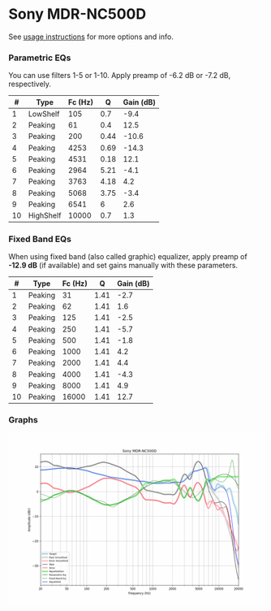 # Sony MDR-NC500D
See [usage instructions](https://github.com/jaakkopasanen/AutoEq#usage) for more options and info.

### Parametric EQs
You can use filters 1-5 or 1-10. Apply preamp of -6.2 dB or -7.2 dB, respectively.

|   # | Type      |   Fc (Hz) |    Q |   Gain (dB) |
|-----|-----------|-----------|------|-------------|
|   1 | LowShelf  |       105 | 0.7  |        -9.4 |
|   2 | Peaking   |        61 | 0.4  |        12.5 |
|   3 | Peaking   |       200 | 0.44 |       -10.6 |
|   4 | Peaking   |      4253 | 0.69 |       -14.3 |
|   5 | Peaking   |      4531 | 0.18 |        12.1 |
|   6 | Peaking   |      2964 | 5.21 |        -4.1 |
|   7 | Peaking   |      3763 | 4.18 |         4.2 |
|   8 | Peaking   |      5068 | 3.75 |        -3.4 |
|   9 | Peaking   |      6541 | 6    |         2.6 |
|  10 | HighShelf |     10000 | 0.7  |         1.3 |

### Fixed Band EQs
When using fixed band (also called graphic) equalizer, apply preamp of **-12.9 dB** (if available) and set gains manually with these parameters.

|   # | Type    |   Fc (Hz) |    Q |   Gain (dB) |
|-----|---------|-----------|------|-------------|
|   1 | Peaking |        31 | 1.41 |        -2.7 |
|   2 | Peaking |        62 | 1.41 |         1.6 |
|   3 | Peaking |       125 | 1.41 |        -2.5 |
|   4 | Peaking |       250 | 1.41 |        -5.7 |
|   5 | Peaking |       500 | 1.41 |        -1.8 |
|   6 | Peaking |      1000 | 1.41 |         4.2 |
|   7 | Peaking |      2000 | 1.41 |         4.4 |
|   8 | Peaking |      4000 | 1.41 |        -4.3 |
|   9 | Peaking |      8000 | 1.41 |         4.9 |
|  10 | Peaking |     16000 | 1.41 |        12.7 |

### Graphs
![](./Sony%20MDR-NC500D.png)

